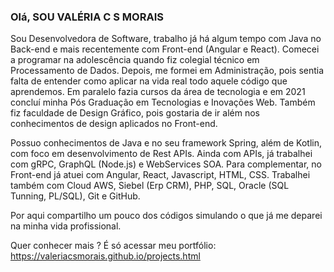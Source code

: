### Olá, SOU VALÉRIA C S MORAIS
Sou Desenvolvedora de Software, trabalho já há algum tempo com Java no Back-end e mais recentemente com Front-end (Angular e React).
Comecei a programar na adolescência quando fiz colegial técnico em Processamento de Dados. Depois, me formei em Administração, pois sentia falta de entender como aplicar na vida real todo aquele código que aprendemos. Em paralelo fazia cursos da área de tecnologia e em 2021 concluí minha Pós Graduação em Tecnologias e Inovações Web. Também fiz faculdade de Design Gráfico, pois gostaria de ir além nos conhecimentos de design aplicados no Front-end.

Possuo conhecimentos de Java e no seu framework Spring, além de Kotlin, com foco em desenvolvimento de Rest APIs. Ainda com APIs, já trabalhei com gRPC, GraphQL (Node.js) e WebServices SOA. Para complementar, no Front-end já atuei com Angular, React, Javascript, HTML, CSS. Trabalhei também com Cloud AWS, Siebel (Erp CRM), PHP, SQL, Oracle (SQL Tunning, PL/SQL), Git e GitHub.

Por aqui compartilho um pouco dos códigos simulando o que já me deparei na minha vida profissional. 

Quer conhecer mais ? É só acessar meu portfólio: https://valeriacsmorais.github.io/projects.html


